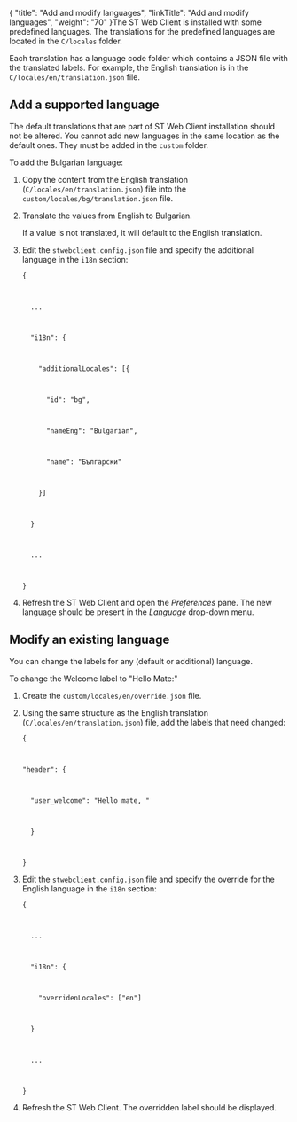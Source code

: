 {
    "title": "Add and modify languages",
    "linkTitle": "Add and modify languages",
    "weight": "70"
}The ST Web Client is installed with some predefined languages. The translations for the predefined languages are located in the `C/locales` folder.

Each translation has a language code folder which contains a JSON file with the translated labels. For example, the English translation is in the `C/locales/en/translation.json` file.

## Add a supported language

The default translations that are part of ST Web Client installation should not be altered. You cannot add new languages in the same location as the default ones. They must be added in the `custom` folder.

To add the Bulgarian language:

1.  Copy the content from the English translation (`C/locales/en/translation.json`) file into the `custom/locales/bg/translation.json` file.

2.  Translate the values from English to Bulgarian.  
    If a value is not translated, it will default to the English translation.

3.  Edit the `stwebclient.config.json` file and specify the additional language in the `i18n` section:  
    

        {

          ...

          "i18n": {

            "additionalLocales": [{

              "id": "bg",

              "nameEng": "Bulgarian",

              "name": "Български"

            }]

          }

          ...

        }

4.  Refresh the ST Web Client and open the *Preferences* pane. The new language should be present in the *Language* drop-down menu.

## <span id="ModifyLanguage"></span>Modify an existing language

You can change the labels for any (default or additional) language.

To change the Welcome label to "Hello Mate:"

1.  Create the `custom/locales/en/override.json` file.

2.  Using the same structure as the English translation (`C/locales/en/translation.json`) file, add the labels that need changed:  
    

        {

        "header": {

          "user_welcome": "Hello mate, "

          }

        }

3.  Edit the `stwebclient.config.json` file and specify the override for the English language in the `i18n` section:  
    

        {

          ...

          "i18n": {

            "overridenLocales": ["en"]

          }

          ...

        }

4.  Refresh the ST Web Client. The overridden label should be displayed.
